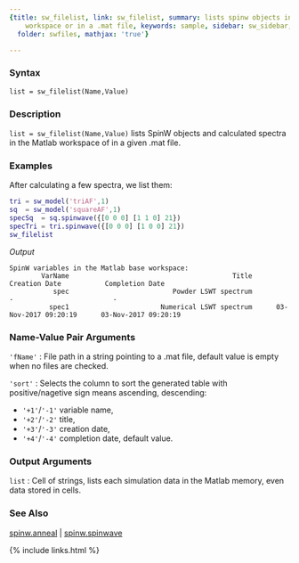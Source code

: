 ```yaml
---
{title: sw_filelist, link: sw_filelist, summary: lists spinw objects in the Matlab
    workspace or in a .mat file, keywords: sample, sidebar: sw_sidebar, permalink: sw_filelist,
  folder: swfiles, mathjax: 'true'}

---
```

  
### Syntax
  
`list = sw_filelist(Name,Value)`
  
### Description
  
 `list = sw_filelist(Name,Value)` lists SpinW objects and calculated
 spectra in the Matlab workspace of in a given .mat file.
  
### Examples
 
After calculating a few spectra, we list them:
 
```matlab
tri = sw_model('triAF',1)
sq  = sw_model('squareAF',1)
specSq  = sq.spinwave({[0 0 0] [1 1 0] 21})
specTri = tri.spinwave({[0 0 0] [1 0 0] 21})
sw_filelist
```
*Output*
```
SpinW variables in the Matlab base workspace:
        VarName                                         Title             Creation Date           Completion Date
           spec                          Powder LSWT spectrum                         -                         -
          spec1                       Numerical LSWT spectrum      03-Nov-2017 09:20:19      03-Nov-2017 09:20:19
```
 
 
### Name-Value Pair Arguments
  
`'fName'`
: File path in a string pointing to a .mat file, default value is empty
  when no files are checked.
  
`'sort'`
: Selects the column to sort the generated table with positive/nagetive
  sign means ascending, descending:
  * `'+1'`/`'-1'`    variable name,
  * `'+2'`/`'-2'`    title,
  * `'+3'`/`'-3'`    creation date,
  * `'+4'`/`'-4'`    completion date, default value.
  
### Output Arguments
  
`list`
: Cell of strings, lists each simulation data in the Matlab
  memory, even data stored in cells.
  
### See Also
  
[spinw.anneal](spinw_anneal) \| [spinw.spinwave](spinw_spinwave)
 

{% include links.html %}
